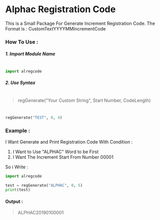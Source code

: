 # Alphac Registration Code

This is a Small Package For Generate Increment Registration Code.
The Format is : CustomTextYYYYMMIncrementCode 

### How To Use :

##### 1. Import Module Name
#
```Python
import alregcode
```
##### 2. Use Syntax
#
>regGenerate("Your Custom String", Start Number, CodeLength)
#
```Python
regGenerate("TEST", 0, 4)
```
### Example :
 I Want Generate and Print Registration Code With Condition :
 1. I Want to Use "ALPHAC" Word to be First
 2. I Want The Increment Start From Number 00001
 
So i Write :

```Python
import alregcode

test = regGenerate("ALPHAC", 0, 5)
print(test)
```

#### Output : 
> ALPHAC20190100001
 


